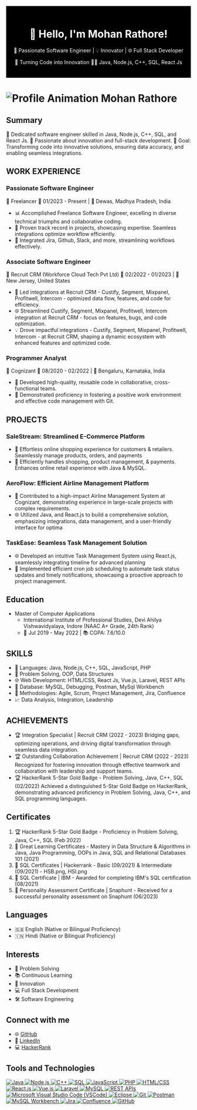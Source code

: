 
<div align="center" style="background-color: #000; color: #fff; padding: 20px;">
  <h1>👋 Hello, I'm Mohan Rathore!</h1>
  <p>🚀 Passionate Software Engineer | 💡 Innovator | 🌐 Full Stack Developer</p>
  <p>🎯 Turning Code into Innovation 👨‍💻 Java, Node.js, C++, SQL, React Js</p>
</div>

# ![Profile Animation Mohan Rathore](https://raw.githubusercontent.com/smartmohan20/smartmohan20/23672e17a5a75ec032e16217df0ff81a988a3591/profile_animation_mohan_rathore.svg)
 
## Summary
👾 Dedicated software engineer skilled in Java, Node.js, C++, SQL, and React Js. 🚀 Passionate about innovation and full-stack development. 🌟 Goal: Transforming code into innovative solutions, ensuring data accuracy, and enabling seamless integrations.

## WORK EXPERIENCE
### Passionate Software Engineer
🔷 Freelancer
📅 01/2023 - Present | 📍 Dewas, Madhya Pradesh, India
- 📊 Accomplished Freelance Software Engineer, excelling in diverse technical triumphs and collaborative coding.
- 🚀 Proven track record in projects, showcasing expertise. Seamless integrations optimize workflow efficiently.
- 🔗 Integrated Jira, Github, Slack, and more, streamlining workflows effectively.

### Associate Software Engineer
🔷 Recruit CRM (Workforce Cloud Tech Pvt Ltd)
📅 02/2022 - 01/2023 | 📍 New Jersey, United States
- 🚀 Led integrations at Recruit CRM - Custify, Segment, Mixpanel, Profitwell, Intercom - optimized data flow, features, and code for efficiency.
- 🌐 Streamlined Custify, Segment, Mixpanel, Profitwell, Intercom integration at Recruit CRM - focus on features, bugs, and code optimization.
- 💡 Drove impactful integrations - Custify, Segment, Mixpanel, Profitwell, Intercom - at Recruit CRM, shaping a dynamic ecosystem with enhanced features and optimized code.

### Programmer Analyst
🔷 Cognizant
📅 08/2020 - 02/2022 | 📍 Bengaluru, Karnataka, India
- 🚀 Developed high-quality, reusable code in collaborative, cross-functional teams.
- 🧰 Demonstrated proficiency in fostering a positive work environment and effective code management with Git.

## PROJECTS
### SaleStream: Streamlined E-Commerce Platform
- 🚀 Effortless online shopping experience for customers & retailers. Seamlessly manage products, orders, and payments
- 🔄 Efficiently handles shopping, product management, & payments. Enhances online retail experience with Java & MySQL.

### AeroFlow: Efficient Airline Management Platform
- 💼 Contributed to a high-impact Airline Management System at Cognizant, demonstrating experience in large-scale projects with complex requirements. 
- 🌐 Utilized Java, and React.js to build a comprehensive solution, emphasizing integrations, data management, and a user-friendly interface for optima

### TaskEase: Seamless Task Management Solution
- 🌐 Developed an intuitive Task Management System using React.js, seamlessly integrating timeline for advanced planning
- 🧰 Implemented efficient cron job scheduling to automate task status updates and timely notifications, showcasing a proactive approach to project management.

## Education
- Master of Computer Applications
  - International Institute of Professional Studies, Devi Ahilya Vishwavidyalaya, Indore (NAAC A+ Grade, 24th Rank)
  - 📅 Jul 2019 - May 2022 | 📚 CGPA: 7.6/10.0

## SKILLS
- 🧰 Languages: Java, Node.js, C++, SQL, JavaScript, PHP
- 🧩 Problem Solving, OOP, Data Structures
- 🌐 Web Development: HTML/CSS, React Js, Vue.js, Laravel, REST APIs
- 💾 Database: MySQL, Debugging, Postman, MySql Workbench
- 🚀 Methodologies: Agile, Scrum, Project Management, Jira,  Confluence
- 📈 Data Analysis, Integration, Leadership

## ACHIEVEMENTS
- 🏆 Integration Specialist | Recruit CRM (2022 - 2023)
  Bridging gaps, optimizing operations, and driving digital transformation through seamless data integration.
- 🏆 Outstanding Collaboration Achievement | Recruit CRM (2022 - 2023)
  Recognized for fostering innovation through effective teamwork and collaboration with leadership and support teams.
- 🏆 HackerRank 5-Star Gold Badge - Problem Solving, Java, C++, SQL (02/2022)
  Achieved a distinguished 5-Star Gold Badge on HackerRank, demonstrating advanced proficiency in Problem Solving, Java, C++, and SQL programming languages.

## Certificates
1. 🏆 HackerRank 5-Star Gold Badge - Proficiency in Problem Solving, Java, C++, SQL (Feb 2022)
2. 📜 Great Learning Certificates - Mastery in Data Structure & Algorithms in Java, Java Programming, OOPs in Java, SQL and Relational Databases 101 (2021)
3. 📜 SQL Certificates | Hackerrank - Basic (09/2021) & Intermediate (09/2021) - HSB.png, HSI.png
4. 📜 SQL Certificate | IBM - Awarded for completing IBM's SQL certification (08/2021)
5. 📜 Personality Assessment Certificate | Snaphunt - Received for a successful personality assessment on Snaphunt (06/2023)

## Languages
- 🇬🇧 English (Native or Bilingual Proficiency)
- 🇮🇳 Hindi (Native or Bilingual Proficiency)

## Interests
- 🧩 Problem Solving
- 📚 Continuous Learning
- 🚀 Innovation
- 💻 Full Stack Development
- 🛠️ Software Engineering

## Connect with me
- 🌐 [GitHub](https://github.com/smartmohan20/)
- 👔 [LinkedIn](https://www.linkedin.com/in/smartmohan20/)
- 💻 [HackerRank](https://www.hackerrank.com/profile/smartmohan20)

## Tools and Technologies
<a href="https://www.java.com/" target="_blank">
  <img src="https://img.shields.io/badge/Java-007396?style=flat-square&logo=java&logoColor=white" alt="Java">
</a>
<a href="https://nodejs.org/en" target="_blank">
  <img src="https://img.shields.io/badge/Node.js-339933?style=flat-square&logo=node.js&logoColor=white" alt="Node.js">
</a>
<a href="https://isocpp.org/" target="_blank">
  <img src="https://img.shields.io/badge/C++-00599C?style=flat-square&logo=c%2B%2B&logoColor=white" alt="C++">
</a>
<a href="https://www.mysql.com/" target="_blank">
  <img src="https://img.shields.io/badge/SQL-4479A1?style=flat-square&logo=sql&logoColor=white" alt="SQL">
</a>
<a href="https://www.javascript.com/" target="_blank">
  <img src="https://img.shields.io/badge/JavaScript-F7DF1E?style=flat-square&logo=javascript&logoColor=black" alt="JavaScript">
</a>
<a href="https://www.php.net/" target="_blank">
  <img src="https://img.shields.io/badge/PHP-777BB4?style=flat-square&logo=php&logoColor=white" alt="PHP">
</a>
<a href="https://html.spec.whatwg.org/" target="_blank">
  <img src="https://img.shields.io/badge/HTML%2FCSS-E34F26?style=flat-square&logo=html5&logoColor=white" alt="HTML/CSS">
</a>
<a href="https://reactjs.org/" target="_blank">
  <img src="https://img.shields.io/badge/React.js-61DAFB?style=flat-square&logo=react&logoColor=white" alt="React.js">
</a>
<a href="https://vuejs.org/" target="_blank">
  <img src="https://img.shields.io/badge/Vue.js-4FC08D?style=flat-square&logo=vue.js&logoColor=white" alt="Vue.js">
</a>
<a href="https://laravel.com/" target="_blank">
  <img src="https://img.shields.io/badge/Laravel-FF2D20?style=flat-square&logo=laravel&logoColor=white" alt="Laravel">
</a>
<a href="https://www.mysql.com/" target="_blank">
  <img src="https://img.shields.io/badge/MySQL-4479A1?style=flat-square&logo=mysql&logoColor=white" alt="MySQL">
</a>
<a href="https://restfulapi.net/" target="_blank">
  <img src="https://img.shields.io/badge/REST%20APIs-009688?style=flat-square&logo=rest&logoColor=white" alt="REST APIs">
</a>
<a href="https://code.visualstudio.com/" target="_blank">
  <img src="https://img.shields.io/badge/Microsoft%20Visual%20Studio%20Code-007ACC?style=flat-square&logo=visual-studio-code&logoColor=white" alt="Microsoft Visual Studio Code (VSCode)">
</a>
<a href="https://www.eclipse.org/" target="_blank">
  <img src="https://img.shields.io/badge/Eclipse-2C2255?style=flat-square&logo=eclipse&logoColor=white" alt="Eclipse">
</a>
<a href="https://git-scm.com/" target="_blank">
  <img src="https://img.shields.io/badge/Git-F05032?style=flat-square&logo=git&logoColor=white" alt="Git">
</a>
<a href="https://www.postman.com/" target="_blank">
  <img src="https://img.shields.io/badge/Postman-FF6C37?style=flat-square&logo=postman&logoColor=white" alt="Postman">
</a>
<a href="https://www.mysql.com/" target="_blank">
  <img src="https://img.shields.io/badge/MySQL%20Workbench-4479A1?style=flat-square&logo=mysql&logoColor=white" alt="MySQL Workbench">
</a>
<a href="https://www.atlassian.com/software/jira" target="_blank">
  <img src="https://img.shields.io/badge/Jira-0052CC?style=flat-square&logo=jira&logoColor=white" alt="Jira">
</a>
<a href="https://www.atlassian.com/software/confluence" target="_blank">
  <img src="https://img.shields.io/badge/Confluence-172B4D?style=flat-square&logo=confluence&logoColor=white" alt="Confluence">
</a>
<a href="https://github.com/" target="_blank">
  <img src="https://img.shields.io/badge/GitHub-181717?style=flat-square&logo=github&logoColor=white" alt="GitHub">
</a>

</div>
